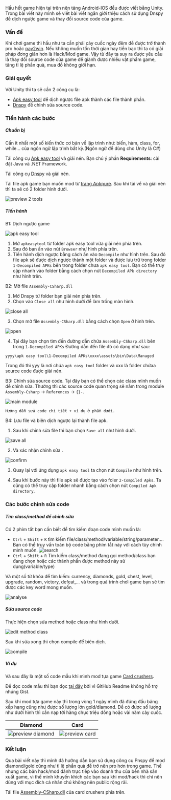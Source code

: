 Hầu hết game hiện tại trên nên tảng Android-IOS đều được viết bằng Unity. Trong bài viết này mình sẽ viết bài viết ngắn giới thiệu cách sử dụng Dnspy để dịch ngược game và thay đổi source code của game.

### Vấn đề
Khi chơi game thì hầu như ta cần phải cày cuốc ngày đêm để được trở thành pro hoặc [pay2win](https://www.google.com/search?q=pay+to+win&sxsrf=APq-WBtU7ldCNGSAJB-itAucabjwTGAA-Q%3A1650805154716&ei=okllYs2iK4_P2roP9M6OoA4&ved=0ahUKEwjN-9u24Kz3AhWPp1YBHXSnA-QQ4dUDCA4&uact=5&oq=pay+to+win&gs_lcp=Cgxnd3Mtd2l6LXNlcnAQAzIECCMQJzIFCAAQywEyBQgAEMsBMgUIABCABDIFCAAQywEyBQgAEMsBMgUIABCABDIFCAAQgAQyBQgAEIAEMgUIABCABDoHCAAQRxCwAzoGCAAQFhAeSgQIQRgASgQIRhgAUPQCWK4JYJQQaAFwAXgAgAFkiAHSA5IBAzQuMZgBAKABAcgBCMABAQ&sclient=gws-wiz-serp). Nếu không muốn tốn thời gian hay tiền bạc thì ta có giải pháp đơng giản hơn là Hack/Mod game.
Vậy từ đây ta suy ra được yêu cầu là thay đổi source code của game để giành được nhiều vật phẩm game, tăng tỉ lệ phần quà, mua đồ không giới hạn.
### Giải quyết
Với Unity thì ta sẽ cần 2 công cụ là:

- [Apk easy tool](https://forum.xda-developers.com/t/tool-windows-apk-easy-tool-v1-59-2-2021-04-03.3333960/) để dịch ngược file apk thành các file thành phần. 
- [Dnspy](https://github.com/dnSpy/dnSpy/releases) để chỉnh sửa source code.

### Tiến hành các bước

##### Chuẩn bị

Cần ít nhất một số kiến thức cơ bản về lập trình như: biến, hàm, class, for, while... của ngôn ngữ lập trình bất kỳ.(Ngôn ngữ để dùng cho Unity là C#)

Tải công cụ [Apk easy tool](https://forum.xda-developers.com/t/tool-windows-apk-easy-tool-v1-59-2-2021-04-03.3333960/) và giải nén. Bạn chú ý phần **Requirements**: cài đặt Java và .NET Framework.

Tải công cụ [Dnspy](https://github.com/dnSpy/dnSpy/releases) và giải nén.

Tải file apk game bạn muốn mod từ [trang Apkpure](https://apkpure.com/).
Sau khi tải về và giải nén thì ta sẽ có 2 folder hình dưới.

![preview 2 tools](https://raw.githubusercontent.com/Huythanh0x/mod_game_unity_with_dnspy/master/images//preview_tool_content.png)

##### Tiến hành

B1: Dịch ngược game

![apk easy tool](https://raw.githubusercontent.com/Huythanh0x/mod_game_unity_with_dnspy/master/images//initial_screen_apk_easy_tool.png)

1. Mở `apkeasytool` từ folder apk easy tool vừa giải nén phía trên. 
2. Sau đó bạn ấn vào nút `Browser` như hình phía trên.
3. Tiến hành dịch ngược bằng cách ấn vào `Decompile` như hình trên. Sau đó file apk sẽ được dịch ngược thành một folder và được lưu trữ trong folder `1-Decompiled APKs` bên trong folder chưa `apk easy tool`. Bạn có thể truy cập nhanh vào folder bằng cách chọn nút `Decompiled APk directory` như hình trên.

B2: Mở file `Assembly-CSharp.dll` 

1. Mở Dnspy từ folder bạn giải nén phía trên. 
2. Chọn vào `Close all` như hình dưới để làm trống màn hình.

![close all](https://raw.githubusercontent.com/Huythanh0x/mod_game_unity_with_dnspy/master/images//close_all.png)

3. Chọn mở file `Assembly-CSharp.dll` bằng cách chọn `Open` ở hình trên.

![open](https://raw.githubusercontent.com/Huythanh0x/mod_game_unity_with_dnspy/master/images//open_dll.png)

4. Tại đây bạn chọn tìm đến đường dẫn chứa `Assembly-CSharp.dll` bên trong `1-Decompiled APKs`
 Đường dẫn đến file đó có dạng như sau:

```
yyyy\apk easy tool\1-Decompiled APKs\xxxx\assets\bin\Data\Managed
```
Trong đó thì yyy là nơi chứa `apk easy tool` folder và xxx là folder chứaa source code được giải nén.

B3: Chỉnh sửa source code.
Tại đây bạn có thể chọn các class mình muốn để chỉnh sửa. Thường thì các source code quan trọng sẽ nằm trong module `Assembly-Csharp` -> `References` -> `{}-`. 

![main module](https://raw.githubusercontent.com/Huythanh0x/mod_game_unity_with_dnspy/master/images//main_module_dnspy.png)

```Hướng dẫn sửa code chi tiết + ví dụ ở phần dưới.```

B4: Lưu file và biên dịch ngược lại thành file apk.
1. Sau khi chỉnh sửa file thì bạn chọn `Save all` như hình dưới.

![save all](https://raw.githubusercontent.com/Huythanh0x/mod_game_unity_with_dnspy/master/images//save_all.png)

2. Và xác nhận chỉnh sửa .

![confirm](https://raw.githubusercontent.com/Huythanh0x/mod_game_unity_with_dnspy/master/images//confirm_save_all.png)

3. Quay lại với ứng dụng `apk easy tool` ta chọn nút `Compile` như hình trên.

4. Sau khi bước này thì file apk sẽ được tạo vào foler `2-Compiled Apks`. Ta cũng có thể truy cập folder nhanh bằng cách chọn nút `Compiled Apk directory`.

### Các bước chỉnh sửa code
##### Tìm class/method để chỉnh sửa

Có 2 phím tắt bạn cần biết để tìm kiếm đoạn code mình muốn là:

- `Ctrl` + `Shift` + `K` tìm kiếm file/class/method/variable/string/parameter.... Bạn có thể truy vấn toàn bộ code bằng phím tắt này với cách tùy chỉnh mình muốn.
![search](https://raw.githubusercontent.com/Huythanh0x/mod_game_unity_with_dnspy/master/images//search.png)
- `Ctrl` + `Shift` + `R` Tìm kiếm class/method đang gọi method/class bạn đang chọn hoặc các thành phần được method này sử dụng(variable/type)

Và một số từ khóa để tìm kiếm: currency, diamonds, gold, chest, level, upgrade, random, victory, defeat,... và trong quá trình chơi game bạn sẽ tìm được các key word mong muốn.

![analyse](https://raw.githubusercontent.com/Huythanh0x/mod_game_unity_with_dnspy/master/images//analyse.png)

##### Sửa source code
Thực hiện chọn sửa method hoặc class như hình dưới.

![edit method class](https://raw.githubusercontent.com/Huythanh0x/mod_game_unity_with_dnspy/master/images//edit_medthod_or_class.png)

Sau khi sửa xong thì chọn compile để biên dịch.

![compile](https://raw.githubusercontent.com/Huythanh0x/mod_game_unity_with_dnspy/master/images//compile_code.png)


##### Ví dụ
Và sau đây là một số code mẫu khi mình mod tựa game [Card crushers](https://play.google.com/store/apps/details?id=com.noxplay.card.crushers.ccg&hl=vi&gl=US).
<!-- 
<strong>claimable mod :</strong> kiểm tra xem rương có thể mở hay không.
Thay vì kiểm tra điều kiện thì ta sẽ luôn return kết quả là true. Nghĩa là không cần quan tâm điều kiện về chìa khóa hay thời gian chờ đợi.

<script src="https://gist.github.com/Huythanh0x/fba32a719f2bc9da5d6e35280f5f784d.js"></script>
<script src="https://gist.github.com/Huythanh0x/327a8c10b769cb2390aa1a9bce2f624e.js"></script>

<strong>speed up mod :</strong> tăng tốc độ game lên x12.
Tăng tốc độ render của game để có thao tác nhanh chóng hơn.

<script src="https://gist.github.com/Huythanh0x/100289883b912fee9581a486b1b59fdf.js"></script>
<script src="https://gist.github.com/Huythanh0x/6096a8ff853a0829550a6e7416c77b71.js"></script>

<strong>xDiamond mod :</strong> tăng số lượng phần thưởng.
Mỗi lần lên cấp sẽ nhận thưởng một lần, thì thay vì thay đổi giá trị phần quà, ta có thể thay đổi số lượng lần phần quà được thêm vào túi đồ.

<script src="https://gist.github.com/Huythanh0x/96e725cfdea73ae87390149c83331b4d.js"></script>
<script src="https://gist.github.com/Huythanh0x/7982323ce5aa42fcb81d720f318ec652.js"></script>

<strong>toast message :</strong> hiển thị các tin nhắn dưới dạng toast để debug. Vì chúng ta không code trực tiếp game nên rất khó để log kết quả, cách đơng giản nhất là hiển thị tin nhắn ra màn hình.
<script src="https://gist.github.com/Huythanh0x/79ee127529eb3d586e12e4c1f4a3be97.js"></script>

<strong>auto win :</strong> set kết quả trận đánh luôn là thắng.
Sau khi có kết quả trận đấu thì biến kết quả sẽ được sử dụng như một tham số để cập nhập dữ liệu, phần quà, thứ hạng. Vậy thì ngay khi có kết quả trận đấu thì ta đổi kết quả thành **Victory** mà không cần quan tâm đên kết quả thật.

<script src="https://gist.github.com/Huythanh0x/b6093c6d9d6040687dabbabce596b534.js"></script>
<script src="https://gist.github.com/Huythanh0x/ee909b2998df9895bd6c42501e566606.js"></script>

<strong>auto win :</strong>

<script src="https://gist.github.com/Huythanh0x/d415a69ad084de85c3120f6f9150a173.js"></script>
<script src="https://gist.github.com/Huythanh0x/ee909b2998df9895bd6c42501e566606.js"></script>

<strong>advertisment mod :</strong>  chặn quảng cáo trong ứng dụng.
Khi hàm quảng cáo được gọi thì hệ thống sẽ gọi API để chạy quảng cáo, tại đây ta có thể xóa hết code trong hàm advertise để API quảng cáo sẽ không bao giờ được gọi.

<script src="https://gist.github.com/Huythanh0x/9f7d30979ec1d3cd83070d43db28df58.js"></script>
<script src="https://gist.github.com/Huythanh0x/d93cf20aef341ad0d3daf73f1d1a0dcd.js"></script>

<strong>random weighted :</strong> điều chỉnh tỉ lệ khi nhận quà.
Lật ngược tỉ lệ phần thưởng. Ví dụ tỉ lệ đồ mở ra là 99% cùi và 1% xịn thì bây giờ sẽ là 99% xịn và 1% cùi.

<script src="https://gist.github.com/Huythanh0x/f5bdf2a48293922b957772a20dc6aae8.js"></script>
<script src="https://gist.github.com/Huythanh0x/c2b966628e9668f36117bf5c3f184413.js"></script>
 -->

 Để đọc code mẫu thì bạn đọc [tại đây](https://batdaulaptrinh.com/mod-game-unity-voi-dnspy/#v%C3%AD-d%E1%BB%A5) bởi vì GitHub Readme không hỗ trợ nhúng Gist.


Sau khi mod tựa game này thì trong vòng 1 ngày mình đã đứng đầu bảng xếp hạng cũng như được số lượng lớn gold/diamond. Để có được số lượng như dưới hình thì cần nạp tới hàng chục triệu đồng hoặc vài năm cày cuốc.

|                    Diamond                     |                   Card                   |
| :--------------------------------------------: | :--------------------------------------: |
| ![preview diamond](https://raw.githubusercontent.com/Huythanh0x/mod_game_unity_with_dnspy/master/images//preview_diamond.jpg) | ![preview card](https://raw.githubusercontent.com/Huythanh0x/mod_game_unity_with_dnspy/master/images//preview_card.jpg) |

### Kết luận

Qua bài viết này thì mình đã hướng dẫn bạn sử dụng công cụ Pnspy để mod diamond/gold cũng như tỉ lệ phần quà để trở nên pro hơn trong game. Thế nhưng các bản hack/mod đánh trực tiếp vào doanh thu của bên nhà sản xuất game, vì thế mình khuyến khích các bạn sau khi mod/hack thì chỉ nên dùng với mục đích cá nhân chú không nên public rộng rãi.

Tải file [Assembly-CSharp.dll](https://raw.githubusercontent.com/Huythanh0x/mod_game_unity_with_dnspy/master/mod_file/Assembly-CSharp.dll) của card crushers phía trên.